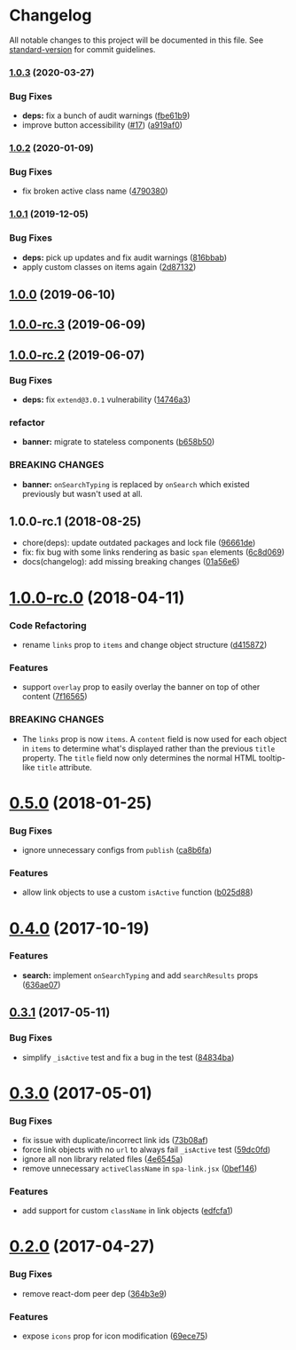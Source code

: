 # Changelog

All notable changes to this project will be documented in this file. See [standard-version](https://github.com/conventional-changelog/standard-version) for commit guidelines.

### [1.0.3](https://github.com/skipjack/react-banner/compare/v1.0.2...v1.0.3) (2020-03-27)


### Bug Fixes

* **deps:** fix a bunch of audit warnings ([fbe61b9](https://github.com/skipjack/react-banner/commit/fbe61b9))
* improve button accessibility ([#17](https://github.com/skipjack/react-banner/issues/17)) ([a919af0](https://github.com/skipjack/react-banner/commit/a919af0))



### [1.0.2](https://github.com/skipjack/react-banner/compare/v1.0.1...v1.0.2) (2020-01-09)


### Bug Fixes

* fix broken active class name ([4790380](https://github.com/skipjack/react-banner/commit/4790380))



### [1.0.1](https://github.com/skipjack/react-banner/compare/v1.0.0...v1.0.1) (2019-12-05)


### Bug Fixes

* **deps:** pick up updates and fix audit warnings ([816bbab](https://github.com/skipjack/react-banner/commit/816bbab))
* apply custom classes on items again ([2d87132](https://github.com/skipjack/react-banner/commit/2d87132))



## [1.0.0](https://github.com/skipjack/react-banner/compare/v1.0.0-rc.3...v1.0.0) (2019-06-10)



## [1.0.0-rc.3](https://github.com/skipjack/react-banner/compare/v1.0.0-rc.2...v1.0.0-rc.3) (2019-06-09)



## [1.0.0-rc.2](https://github.com/skipjack/react-banner/compare/v1.0.0-rc.1...v1.0.0-rc.2) (2019-06-07)


### Bug Fixes

* **deps:** fix `extend@3.0.1` vulnerability ([14746a3](https://github.com/skipjack/react-banner/commit/14746a3))


### refactor

* **banner:** migrate to stateless components ([b658b50](https://github.com/skipjack/react-banner/commit/b658b50))


### BREAKING CHANGES

* **banner:** `onSearchTyping` is replaced by `onSearch` which
existed previously but wasn't used at all.



<a name="1.0.0-rc.1"></a>
## 1.0.0-rc.1 (2018-08-25)

* chore(deps): update outdated packages and lock file ([96661de](https://github.com/skipjack/react-banner/commit/96661de))
* fix: fix bug with some links rendering as basic `span` elements ([6c8d069](https://github.com/skipjack/react-banner/commit/6c8d069))
* docs(changelog): add missing breaking changes ([01a56e6](https://github.com/skipjack/react-banner/commit/01a56e6))



<a name="1.0.0-rc.0"></a>
# [1.0.0-rc.0](https://github.com/skipjack/react-banner/compare/v0.5.0...v1.0.0-rc.0) (2018-04-11)


### Code Refactoring

* rename `links` prop to `items` and change object structure ([d415872](https://github.com/skipjack/react-banner/commit/d415872))


### Features

* support `overlay` prop to easily overlay the banner on top of other content ([7f16565](https://github.com/skipjack/react-banner/commit/7f16565))


### BREAKING CHANGES

* The `links` prop is now `items`. A `content` field is now used for
each object in `items` to determine what's displayed rather than the previous 
`title` property. The `title` field now only determines the normal HTML
tooltip-like `title` attribute.



<a name="0.5.0"></a>
# [0.5.0](https://github.com/skipjack/react-banner/compare/v0.4.0...v0.5.0) (2018-01-25)


### Bug Fixes

* ignore unnecessary configs from `publish` ([ca8b6fa](https://github.com/skipjack/react-banner/commit/ca8b6fa))


### Features

* allow link objects to use a custom `isActive` function ([b025d88](https://github.com/skipjack/react-banner/commit/b025d88))



<a name="0.4.0"></a>
# [0.4.0](https://github.com/skipjack/react-banner/compare/v0.3.1...v0.4.0) (2017-10-19)


### Features

* **search:** implement `onSearchTyping` and add `searchResults` props ([636ae07](https://github.com/skipjack/react-banner/commit/636ae07))



<a name="0.3.1"></a>
## [0.3.1](https://github.com/skipjack/react-banner/compare/v0.3.0...v0.3.1) (2017-05-11)


### Bug Fixes

* simplify `_isActive` test and fix a bug in the test ([84834ba](https://github.com/skipjack/react-banner/commit/84834ba))



<a name="0.3.0"></a>
# [0.3.0](https://github.com/skipjack/react-banner/compare/v0.2.0...v0.3.0) (2017-05-01)


### Bug Fixes

* fix issue with duplicate/incorrect link ids ([73b08af](https://github.com/skipjack/react-banner/commit/73b08af))
* force link objects with no `url` to always fail `_isActive` test ([59dc0fd](https://github.com/skipjack/react-banner/commit/59dc0fd))
* ignore all non library related files ([4e6545a](https://github.com/skipjack/react-banner/commit/4e6545a))
* remove unnecessary `activeClassName` in `spa-link.jsx` ([0bef146](https://github.com/skipjack/react-banner/commit/0bef146))


### Features

* add support for custom `className` in link objects ([edfcfa1](https://github.com/skipjack/react-banner/commit/edfcfa1))



<a name="0.2.0"></a>
# [0.2.0](https://github.com/skipjack/react-banner/compare/v0.1.7...v0.2.0) (2017-04-27)


### Bug Fixes

* remove react-dom peer dep ([364b3e9](https://github.com/skipjack/react-banner/commit/364b3e9))


### Features

* expose `icons` prop for icon modification ([69ece75](https://github.com/skipjack/react-banner/commit/69ece75))
